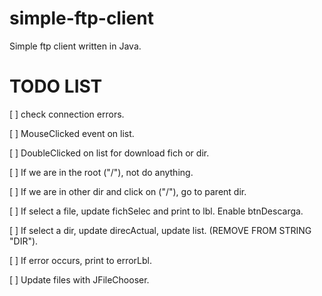 # simple-ftp-client
Simple ftp client written in Java.

# TODO LIST
[ ] check connection errors.

[ ] MouseClicked event on list.

[ ] DoubleClicked on list for download fich or dir.

[ ] If we are in the root ("/"), not do anything.

[ ] If we are in other dir and click on ("/"), go to parent dir.

[ ] If select a file, update fichSelec and print to lbl. Enable btnDescarga.

[ ] If select a dir, update direcActual, update list. (REMOVE FROM STRING "DIR").

[ ] If error occurs, print to errorLbl.

[ ] Update files with JFileChooser.
